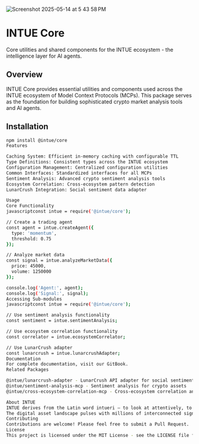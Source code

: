 
![Screenshot 2025-05-14 at 5 43 58 PM](https://github.com/user-attachments/assets/9d780993-83c5-4735-9e4a-1af007a8bc0a)

# INTUE Core

Core utilities and shared components for the INTUE ecosystem - the intelligence layer for AI agents.

## Overview

INTUE Core provides essential utilities and components used across the INTUE ecosystem of Model Context Protocols (MCPs). This package serves as the foundation for building sophisticated crypto market analysis tools and AI agents.

## Installation

```bash
npm install @intue/core
Features

Caching System: Efficient in-memory caching with configurable TTL
Type Definitions: Consistent types across the INTUE ecosystem
Configuration Management: Centralized configuration utilities
Common Interfaces: Standardized interfaces for all MCPs
Sentiment Analysis: Advanced crypto sentiment analysis tools
Ecosystem Correlation: Cross-ecosystem pattern detection
LunarCrush Integration: Social sentiment data adapter

Usage
Core Functionality
javascriptconst intue = require('@intue/core');

// Create a trading agent
const agent = intue.createAgent({
  type: 'momentum',
  threshold: 0.75
});

// Analyze market data
const signal = intue.analyzeMarketData({
  price: 45000,
  volume: 1250000
});

console.log('Agent:', agent);
console.log('Signal:', signal);
Accessing Sub-modules
javascriptconst intue = require('@intue/core');

// Use sentiment analysis functionality
const sentiment = intue.sentimentAnalysis;

// Use ecosystem correlation functionality
const correlator = intue.ecosystemCorrelator;

// Use LunarCrush adapter
const lunarcrush = intue.lunarcrushAdapter;
Documentation
For complete documentation, visit our GitBook.
Related Packages

@intue/lunarcrush-adapter - LunarCrush API adapter for social sentiment data
@intue/sentiment-analysis-mcp - Sentiment analysis for crypto assets
@intue/cross-ecosystem-correlation-mcp - Cross-ecosystem correlation analysis

About INTUE
INTUE derives from the Latin word intueri — to look at attentively, to gaze upon with purpose. This embodies our mission: creating an intelligence layer that sees deeply into the patterns and relationships across digital asset ecosystems. Just as human intuition arises from subconscious pattern recognition, INTUE transforms raw data into actionable insight, revealing the hidden correlations that drive markets.
The digital asset landscape pulses with millions of interconnected signals — price movements, social sentiment, developer activity, on-chain metrics — each telling a fragment of a larger story. INTUE provides a modular framework to parse this complexity, turning overwhelming data streams into coherent narratives through our specialized MCPs (Modular Crypto Protocols).
Contributing
Contributions are welcome! Please feel free to submit a Pull Request.
License
This project is licensed under the MIT License - see the LICENSE file for details.
